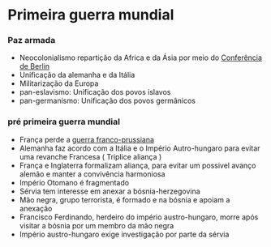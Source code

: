 # Primeira guerra mundial
### Paz armada
- Neocolonialismo repartição da Africa e da Ásia por meio do [Conferência de Berlin](https://pt.wikipedia.org/wiki/Tratado_de_Berlim_(1878))
- Unificação da alemanha e da Itália
- Militarização da Europa
- pan-eslavismo: Unificação dos povos islavos
- pan-germanismo: Unificação dos povos germânicos

### pré primeira guerra mundial
- França perde a [guerra franco-prussiana](https://pt.wikipedia.org/wiki/Guerra_Franco-Prussiana)
- Alemanha faz acordo com a Itália e o Império Autro-hungaro para evitar uma revanche Francesa ( Triplice aliança )
- França e Inglaterra formalizam aliança, para evitar um possivel avanço alemão e manter a convivência harmoniosa
- Império Otomano é fragmentado
- Sérvia tem interesse em anexar a bósnia-herzegovina
- Mão negra, grupo terrorista, é formado e na bósnia e apoiam a anexação
- Francisco Ferdinando, herdeiro do império austro-hungaro, morre após visitar a bósnia por um membro da mão negra
- Império austro-hungaro exige investigação por parte da sérvia
